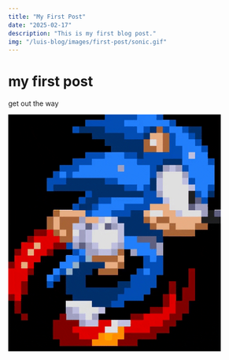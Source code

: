 ```yaml
---
title: "My First Post"
date: "2025-02-17"
description: "This is my first blog post."
img: "/luis-blog/images/first-post/sonic.gif"
---
```


# my first post

get out the way

![sonic](sonic.gif)